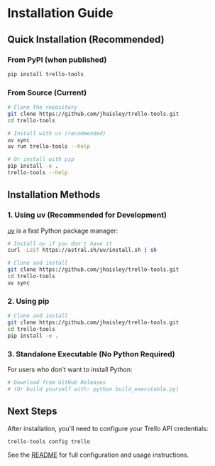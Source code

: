 # Installation Guide

## Quick Installation (Recommended)

### From PyPI (when published)

```bash
pip install trello-tools
```

### From Source (Current)
```bash
# Clone the repository
git clone https://github.com/jhaisley/trello-tools.git
cd trello-tools

# Install with uv (recommended)
uv sync
uv run trello-tools --help

# Or install with pip
pip install -e .
trello-tools --help
```

## Installation Methods

### 1. Using uv (Recommended for Development)

[uv](https://github.com/astral-sh/uv) is a fast Python package manager:

```bash
# Install uv if you don't have it
curl -LsSf https://astral.sh/uv/install.sh | sh

# Clone and install
git clone https://github.com/jhaisley/trello-tools.git
cd trello-tools
uv sync
```

### 2. Using pip

```bash
# Clone and install
git clone https://github.com/jhaisley/trello-tools.git
cd trello-tools
pip install -e .
```

### 3. Standalone Executable (No Python Required)

For users who don't want to install Python:

```bash
# Download from GitHub Releases
# (Or build yourself with: python build_executable.py)
```

## Next Steps

After installation, you'll need to configure your Trello API credentials:

```bash
trello-tools config trello
```

See the [README](README.md) for full configuration and usage instructions.
